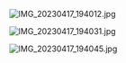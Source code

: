 ![IMG_20230417_194012.jpg](D:\软件\tim\file\MobileFile\IMG_20230417_194012.jpg)

![IMG_20230417_194031.jpg](D:\软件\tim\file\MobileFile\IMG_20230417_194031.jpg)

![IMG_20230417_194045.jpg](D:\软件\tim\file\MobileFile\IMG_20230417_194045.jpg)




